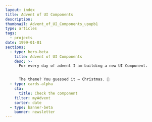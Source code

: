 ```yaml
---
layout: index
title: Advent of UI Components
description:
thumbnail: Advent_of_UI_Components_upupb1
type: articles
tags:
  - projects
date: 1999-01-01
sections:
  - type: hero-beta
    title: Advent of UI Components
    desc: >-
      For every day of advent I am building a new UI Component.


      The theme? You guessed it ― Christmas. 🎄
  - type: cards-alpha
    cta:
      title: Check the component
    filter: myAdvent
    sorter: date
  - type: banner-beta
    banner: newsletter
---
```

